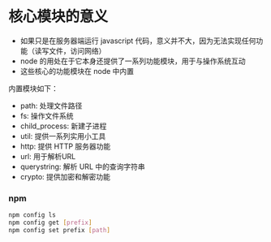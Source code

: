 # 核心模块的意义

- 如果只是在服务器端运行 javascript 代码，意义并不大，因为无法实现任何功能（读写文件，访问网络）
- node 的用处在于它本身还提供了一系列功能模块，用于与操作系统互动
- 这些核心的功能模块在 node 中内置

内置模块如下：

- path: 处理文件路径
- fs: 操作文件系统
- child_process: 新建子进程
- util: 提供一系列实用小工具
- http: 提供 HTTP 服务器功能
- url: 用于解析URL
- querystring: 解析 URL 中的查询字符串
- crypto: 提供加密和解密功能

### npm

```bash
npm config ls
npm config get [prefix]
npm config set prefix [path] 
```